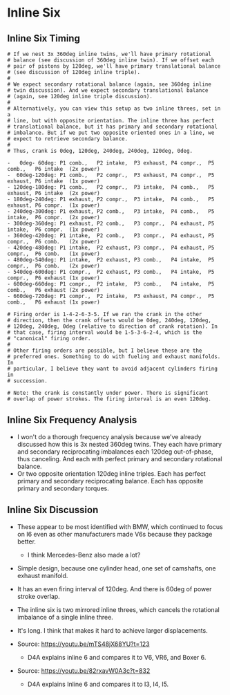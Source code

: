 # Inline Six

## Inline Six Timing

```
# If we nest 3x 360deg inline twins, we'll have primary rotational
# balance (see discussion of 360deg inline twin). If we offset each
# pair of pistons by 120deg, we'll have primary translational balance
# (see discussion of 120deg inline triple).
#
# We expect secondary rotational balance (again, see 360deg inline
# twin discussion). And we expect secondary translational balance
# (again, see 120deg inline triple discussion).
#
# Alternatively, you can view this setup as two inline threes, set in a
# line, but with opposite orientation. The inline three has perfect
# translational balance, but it has primary and secondary rotational
# imbalance. But if we put two opposite oriented ones in a line, we
# expect to retrieve secondary balance.
#
# Thus, crank is 0deg, 120deg, 240deg, 240deg, 120deg, 0deg.

-   0deg- 60deg: P1 comb.,   P2 intake,  P3 exhaust, P4 compr.,  P5 comb.,   P6 intake  (2x power)
-  60deg-120deg: P1 comb.,   P2 compr.,  P3 exhaust, P4 compr.,  P5 exhaust, P6 intake  (1x power)
- 120deg-180deg: P1 comb.,   P2 compr.,  P3 intake,  P4 comb.,   P5 exhaust, P6 intake  (2x power)
- 180deg-240deg: P1 exhaust, P2 compr.,  P3 intake,  P4 comb.,   P5 exhaust, P6 compr.  (1x power)
- 240deg-300deg: P1 exhaust, P2 comb.,   P3 intake,  P4 comb.,   P5 intake,  P6 compr.  (2x power)
- 300deg-360deg: P1 exhaust, P2 comb.,   P3 compr.,  P4 exhaust, P5 intake,  P6 compr.  (1x power)
- 360deg-420deg: P1 intake,  P2 comb.,   P3 compr.,  P4 exhaust, P5 compr.,  P6 comb.   (2x power)
- 420deg-480deg: P1 intake,  P2 exhaust, P3 compr.,  P4 exhaust, P5 compr.,  P6 comb.   (1x power)
- 480deg-540deg: P1 intake,  P2 exhaust, P3 comb.,   P4 intake,  P5 compr.,  P6 comb.   (2x power)
- 540deg-600deg: P1 compr.,  P2 exhaust, P3 comb.,   P4 intake,  P5 compr.,  P6 exhaust (1x power)
- 600deg-660deg: P1 compr.,  P2 intake,  P3 comb.,   P4 intake,  P5 comb.,   P6 exhaust (2x power)
- 660deg-720deg: P1 compr.,  P2 intake,  P3 exhaust, P4 compr.,  P5 comb.,   P6 exhaust (1x power)

# Firing order is 1-4-2-6-3-5. If we ran the crank in the other
# direction, then the crank offsets would be 0deg, 240deg, 120deg,
# 120deg, 240deg, 0deg (relative to direction of crank rotation). In
# that case, firing interval would be 1-5-3-6-2-4, which is the
# "canonical" firing order.
#
# Other firing orders are possible, but I believe these are the
# preferred ones. Something to do with fueling and exhaust manifolds. In
# particular, I believe they want to avoid adjacent cylinders firing in
# succession.

# Note: the crank is constantly under power. There is significant
# overlap of power strokes. The firing interval is an even 120deg.
```

## Inline Six Frequency Analysis

- I won't do a thorough frequency analysis because we've already
  discussed how this is 3x nested 360deg twins. They each have primary
  and secondary reciprocating imbalances each 120deg out-of-phase, thus
  canceling. And each with perfect primary and secondary rotational
  balance.
- Or two opposite orientation 120deg inline triples. Each has perfect
  primary and secondary reciprocating balance. Each has opposite primary
  and secondary torques.

## Inline Six Discussion

- These appear to be most identified with BMW, which continued to focus
  on I6 even as other manufacturers made V6s because they package
  better.
  - I think Mercedes-Benz also made a lot?
- Simple design, because one cylinder head, one set of camshafts, one
  exhaust manifold.
- It has an even firing interval of 120deg. And there is 60deg of power
  stroke overlap.
- The inline six is two mirrored inline threes, which cancels the
  rotational imbalance of a single inline three.
- It's long. I think that makes it hard to achieve larger displacements.

- Source: https://youtu.be/mTS48jX68YU?t=123
  - D4A explains inline 6 and compares it to V6, VR6, and Boxer 6.
- Source: https://youtu.be/82rxavW0A3c?t=832
  - D4A explains Inline 6 and compares it to I3, I4, I5.
